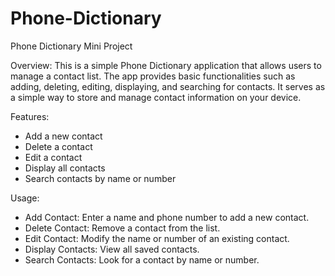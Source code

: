 # Phone-Dictionary

Phone Dictionary Mini Project

Overview:
This is a simple Phone Dictionary application that allows users to manage a contact list. The app provides basic functionalities such as adding, deleting, editing, displaying, and searching for contacts. It serves as a simple way to store and manage contact information on your device.

Features:
- Add a new contact
- Delete a contact
- Edit a contact
- Display all contacts
- Search contacts by name or number

 Usage:
- Add Contact: Enter a name and phone number to add a new contact.
- Delete Contact: Remove a contact from the list.
- Edit Contact: Modify the name or number of an existing contact.
- Display Contacts: View all saved contacts.
- Search Contacts: Look for a contact by name or number.

